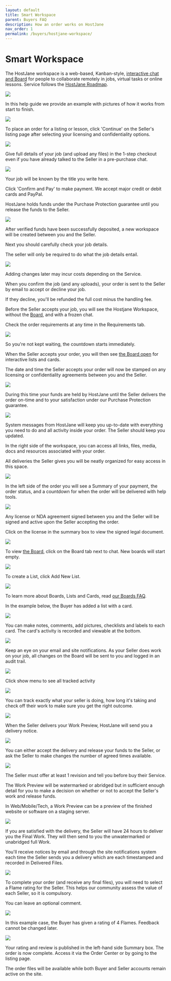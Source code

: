 ```yaml
---
layout: default
title: Smart Workspace
parent: Buyers FAQ
description: How an order works on HostJane
nav_order: 1
permalink: /buyers/hostjane-workspace/
---
```


# Smart Workspace

<span class="blue">The HostJane workspace is a web-based, Kanban-style, [interactive chat and Board](/getting-started/what-are-boards/) for people to collaborate remotely in jobs, virtual tasks or online lessons. Service follows the [HostJane Roadmap](/buyers/hostjane-roadmap/).</span>

![](/assets/board-view.png)

In this help guide we provide an example with pictures of how it works from start to finish.

![](/assets/example-listing.png)


To place an order for a listing or lesson, click 'Continue' on the Seller's listing page after selecting your licensing and confidentiality options.

![](/assets/job-checkout.png)

<span class="green">Give full details of your job (and upload any files) in the 1-step checkout even if you have already talked to the Seller in a pre-purchase chat.</span>

![](/assets/job-details.png)

Your job will be known by the title you write here.

<span class="green">Click 'Confirm and Pay' to make payment. We accept major credit or debit cards and PayPal.</span>

HostJane holds funds under the Purchase Protection guarantee until you release the funds to the Seller.

![](/assets/payment.png)

After verified funds have been successfully deposited, a new workspace will be created between you and the Seller.

<span class="orange">Next you should carefully check your job details.</span>

The seller will only be required to do what the job details entail.

![](/assets/confirm.png)

Adding changes later may incur costs depending on the Service.

When you confirm the job (and any uploads), your order is sent to the Seller by email to accept or decline your job. 

If they decline, you'll be refunded the full cost minus the handling fee.

<span class="red">Before the Seller accepts your job, you will see the Hostjane Workspace, without the [Board](/getting-started/what-are-boards/), and with a frozen chat.</span>

Check the order requirements at any time in the Requirements tab.

![](/assets/tabs.png)

So you're not kept waiting, the countdown starts immediately.

<span class="yellow">When the Seller accepts your order, you will then see [the Board open](/getting-started/what-are-boards/) for interactive lists and cards. </span>

The date and time the Seller accepts your order will now be stamped on any licensing or confidentiality agreements between you and the Seller.

![](/assets/board-tab.png)

During this time your funds are held by HostJane until the Seller delivers the order on-time and to your satisfaction under our Purchase Protection guarantee.

![](/assets/order-accepted.png)

System messages from HostJane will keep you up-to-date with everything you need to do and all activity inside your order. The Seller should keep you updated.

<span class="purple">In the right side of the workspace, you can access all links, files, media, docs and resources associated with your order.</span>

All deliveries the Seller gives you will be neatly organized for easy access in this space.

![](/assets/resource-bar.png)

In the left side of the order you will see a Summary of your payment, the order status, and a countdown for when the order will be delivered with help tools.

![](/assets/summary.png)

<span class="green">Any license or NDA agreement signed between you and the Seller will be signed and active upon the Seller accepting the order.</span>

Click on the license in the summary box to view the signed legal document.

![](/assets/license.png)

To view [the Board](/getting-started/what-are-boards/), click on the Board tab next to chat. New boards will start empty.

![](/assets/board-tab.png)

To create a List, click Add New List.

![](/assets/new-list.png)

<span class="green">To learn more about Boards, Lists and Cards, read [our Boards FAQ](/getting-started/what-are-boards/).</span>

In the example below, the Buyer has added a list with a card.

![](/assets/Board-1.png)

You can make notes, comments, add pictures, checklists and labels to each card. The card's activity is recorded and viewable at the bottom.

![](/assets/card.png)

Keep an eye on your email and site notifications. As your Seller does work on your job, all changes on the Board will be sent to you and logged in an audit trail.

![](/assets/board-changes.png)

Click show menu to see all tracked activity

![](/assets/trail.png)

You can track exactly what your seller is doing, how long it's taking and check off their work to make sure you get the right outcome.

![](/assets/example-job.png)

When the Seller delivers your Work Preview, HostJane will send you a delivery notice.

![](/assets/delivery.png)

You can either accept the delivery and release your funds to the Seller, or ask the Seller to make changes the number of agreed times available.

![](/assets/accept-release.png)

The Seller must offer at least 1 revision and tell you before buy their Service.

<span class="orange">The Work Preview will be watermarked or abridged but in sufficient enough detail for you to make a decision on whether or not to accept the Seller's work and release funds.</span>

In Web/Mobile/Tech, a Work Preview can be a preview of the finished website or software on a staging server.

![](/assets/first-delivery.png)

If you are satisfied with the delivery, the Seller will have 24 hours to deliver you the Final Work. They will then send to you the unwatermarked or unabridged full Work.

You'll receive notices by email and through the site notifications system each time the Seller sends you a delivery which are each timestamped and recorded in Delivered Files.

![](/assets/track.png)

To complete your order (and receive any final files), you will need to select a Flame rating for the Seller. This helps our community assess the value of each Seller, so it is compulsory.

You can leave an optional comment.

![](/assets/review.png)

In this example case, the Buyer has given a rating of 4 Flames. Feedback cannot be changed later. 

![](/assets/delivery-complete.png)

Your rating and review is published in the left-hand side Summary box.
The order is now complete. Access it via the Order Center or by going to the listing page.

The order files will be available while both Buyer and Seller accounts remain active on the site.